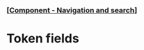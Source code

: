 ### [[Component - Navigation and search](./human-interface-guidelines-markdown/component/navigation-and-search.md)]  
  
# **Token fields**  

